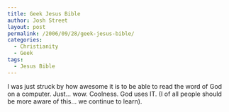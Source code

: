 ```yaml
---
title: Geek Jesus Bible
author: Josh Street
layout: post
permalink: /2006/09/28/geek-jesus-bible/
categories:
  - Christianity
  - Geek
tags:
  - Jesus Bible
---
```

I was just struck by how awesome it is to be able to read the word of God on a computer. Just&#8230; wow. Coolness. God uses IT. (I of all people should be more aware of this&#8230; we continue to learn).